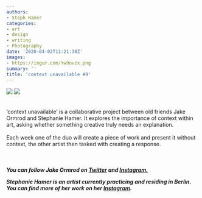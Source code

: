 ```yaml
---
authors:
- Steph Hamer
categories:
- art
- design
- writing
- Photography
date: '2020-04-02T11:21:30Z'
images:
- https://imgur.com/Yw9ovzx.png
summary: ''
title: 'context unavailable #9'
---
```

![](https://imgur.com/Yw9ovzx.png "")
![](https://imgur.com/r7wZcSH.png "")
<br>
<br>
<br>
‘context unavailable’ is a collaborative project between old friends Jake Ormrod and Stephanie Hamer. It explores the importance of context within art, asking whether something creative truly needs an explanation.<br>
<br>
Each week one of the duo will create a piece of work and present it without context, the other artist then tasked with creating a response.<br>
<br>
<br>
<br>
**_You can follow Jake Ormrod on [Twitter](https://twitter.com/Jake_Ormrod "") and [Instagram.](https://www.instagram.com/generationzer0mag/ "")_**

_**Stephanie Hamer is an artist currently practicing and residing in Berlin. You can find more of her work on her [Instagram](https://www.instagram.com/stephanie__hamer/ "").**_
